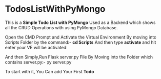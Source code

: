 # TodosListWithPyMongo
This is a **Simple Todo List with PyMongo** Used as a Backend which shows all the CRUD Operations with using PyMongo Database.

Open the CMD Prompt and Activate the Virtual Environment By moving into Scripts Folder by the command:- **cd Scripts** And then type **activate** and hit enter your VE will be activated

And then Simply,Run Flask server.py File By Moving into the Folder which contains server.py:- py server.py

To start with it, You Can add Your First **Todo**
